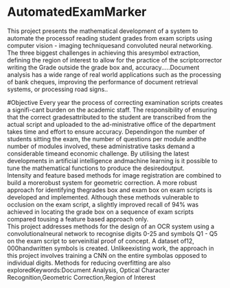 # AutomatedExamMarker

This project presents the mathematical development of a system to automate the processof reading student grades from exam scripts using computer vision - imaging techniquesand convoluted neural networking. The three biggest challenges in achieving this aresymbol extraction, defining the region of interest to allow for the practice of the scriptcorrector writing the Grade outside the grade box and, accuracy.....Document analysis has a wide range of real world applications such as the processing of bank cheques, improving the performance of document retrieval systems, or processing road signs..
<br />

#Objective
Every year the process of correcting examination scripts creates a signifi-cant burden on the academic staff. The responsibility of ensuring that the correct gradesattributed to the student are transcribed from the actual script and uploaded to the ad-ministrative office of the department takes time and effort to ensure accuracy. Dependingon the number of students sitting the exam, the number of questions per module andthe number of modules involved, these administrative tasks demand a considerable timeand economic challenge. By utilising the latest developments in artificial intelligence andmachine learning is it possible to tune the mathematical functions to produce the desiredoutput.
<br />
Intensity and feature based methods for image registration are combined to build a morerobust system for geometric correction. A more robust approach for identifying thegrades box and exam box on exam scripts is developed and implemented. Although these methods vulnerable to occlusion on the exam script, a slightly improved recall of 94% was achieved in locating the grade box on a sequence of exam scripts compared tousing a feature based approach only.
<br />
This project addresses methods for the design of an OCR system using a convolutionalneural network to recognise digits 0-25 and symbols Q1 - Q5 on the exam script to serveinitial proof of concept. A dataset of12, 000handwritten symbols is created. Unlikeexisting work, the approach in this project involves training a CNN on the entire symbolas opposed to individual digits. Methods for reducing overfitting are also exploredKeywords:Document Analysis, Optical Character Recognition,Geometric Correction,Region of Interest
